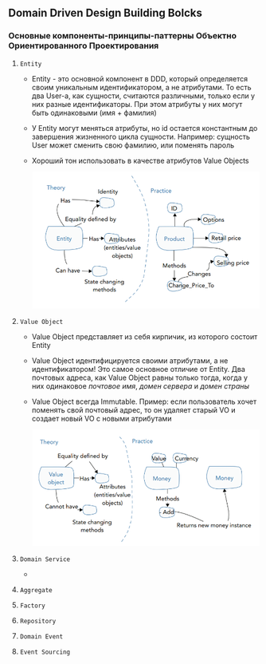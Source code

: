 ## Domain Driven Design Building Bolcks


### Основные компоненты-принципы-паттерны Объектно Ориентированного Проектирования

1) `Entity`

    - Entity - это основной компонент в DDD, который определяется своим уникальным идентификатором, а не атрибутами. То есть два User-а, как сущности, считаются различными, только если у них разные идентификаторы. При этом атрибуты у них могут быть одинаковыми (имя + фамилия)

    - У Entity могут меняться атрибуты, но id остается константным до завершения жизненного цикла сущности. Например: сущность User может сменить свою фамилию, или поменять пароль

    - Хороший тон использовать в качестве атрибутов Value Objects

        ![alt text](assets/entity_example.png)

2) `Value Object`

    - Value Object представляет из себя кирпичик, из которого состоит Entity

    - Value Object идентифицируется своими атрибутами, а не идентификатором! Это самое основное отличие от Entity. Два почтовых адреса, как Value Object равны только тогда, когда у них одинаковое *почтовое имя*, *домен сервера* и *домен страны*

    - Value Object всегда Immutable. Пример: если пользователь хочет поменять свой почтовый адрес, то он удаляет старый VO и создает новый VO с новыми атрибутами

        ![alt text](assets/vo_example.png)

3) `Domain Service`

    -

4) `Aggregate`

5) `Factory`

6) `Repository`

7) `Domain Event`

8) `Event Sourcing`